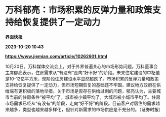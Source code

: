 # 万科郁亮：市场积累的反弹力量和政策支持给恢复提供了一定动力
**界面快报**

**2023-10-20 10:43**

**https://www.jiemian.com/article/10262601.html**

10月20日，万科媒体交流会上，对于外界普遍关心的市场形势问题，万科董事会主席郁亮表示，住房需求从“有没有”走向“好不好“的阶段。未来住宅建设的中枢值是10-12亿平方米，现阶段住房建设水平显然超跌了。市场积累的反弹力量和政策支持给恢复提供了一定动力，但市场短期恢复的基础还不牢固，建议地方政府在供给端有更积极的落地举措。关于市场是否存在供给过剩的问题，郁亮认为，主要城市当前的住房条件“被平均”了，城市被小镇平均了，大城市被小城市平均了。住房市场需求已经从“有没有”的阶段，走向“好不好”的阶段。目前客户对居住的需求越来越多，类型也越来越多样化，但针对新需求的市场供应是不充分的。（证券时报）